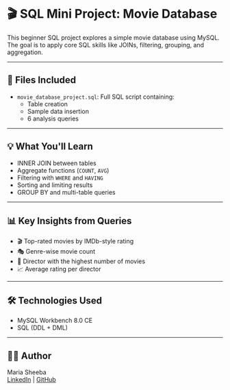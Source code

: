 
# 🎬 SQL Mini Project: Movie Database

This beginner SQL project explores a simple movie database using MySQL.  
The goal is to apply core SQL skills like JOINs, filtering, grouping, and aggregation.

---

## 📁 Files Included

- `movie_database_project.sql`: Full SQL script containing:
  - Table creation
  - Sample data insertion
  - 6 analysis queries

---

## 💡 What You'll Learn

- INNER JOIN between tables
- Aggregate functions (`COUNT`, `AVG`)
- Filtering with `WHERE` and `HAVING`
- Sorting and limiting results
- GROUP BY and multi-table queries

---

## 📊 Key Insights from Queries

- 🎬 Top-rated movies by IMDb-style rating
- 🎭 Genre-wise movie count
- 🎥 Director with the highest number of movies
- 📈 Average rating per director

---

## 🛠️ Technologies Used

- MySQL Workbench 8.0 CE
- SQL (DDL + DML)

---

## 🙋‍♀️ Author

Maria Sheeba  
[LinkedIn](https://www.linkedin.com) | [GitHub](https://github.com/Maria-Sheeba)
